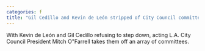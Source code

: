 ```yaml
---
categories: f
title: "Gil Cedillo and Kevin de León stripped of City Council committee posts over racist leak"
---
```

With Kevin de León and Gil Cedillo refusing to step down, acting L.A. City Council President Mitch O"Farrell takes them off an array of committees.